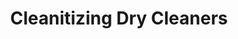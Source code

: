 ---
title: "Cleanitizing Dry Cleaners"
url: /lloydminster/cleanitizing-dry-cleaners/
shop: Wäscherei
---